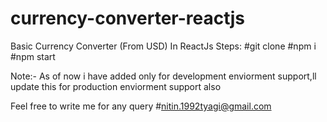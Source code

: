 # currency-converter-reactjs
Basic Currency Converter (From USD) In ReactJs
Steps:
#git clone 
#npm i
#npm start

Note:- As of now i have added only for development enviorment support,ll update this for production enviorment support also

Feel free to write me for any query 
#nitin.1992tyagi@gmail.com
